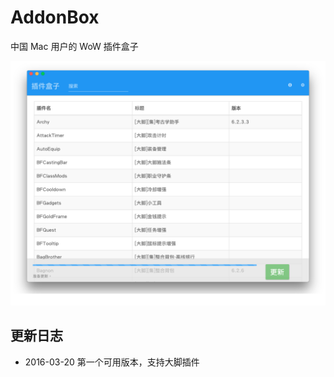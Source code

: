 # AddonBox
中国 Mac 用户的 WoW 插件盒子

![ScreenShot](/screenshots/AddonBox.png)

## 更新日志
 * 2016-03-20 第一个可用版本，支持大脚插件

